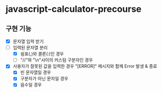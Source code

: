 # javascript-calculator-precourse

## 구현 기능

- [x] 문자열 입력 받기
- [ ] 입력된 문자열 분리
  - [x] 쉼표(,)와 콜론(:)인 경우
  - [ ] "//"와 "\n"사이의 커스텀 구분자인 경우
- [x] 사용자가 잘못된 값을 입력한 경우 "[ERROR]" 메시지와 함께 Error 발생 & 종료
  - [x] 빈 문자열일 경우
  - [x] 구분자가 아닌 문자일 경우
  - [x] 음수일 경우
